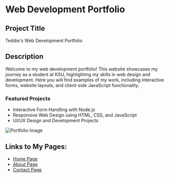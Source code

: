 # Web Development Portfolio

## Project Title
Teddie's Web Development Portfolio

## Description
Welcome to my web development portfolio! This website showcases my journey as a student at KSU, highlighting my skills in web design and development. Here you will find examples of my work, including interactive forms, website layouts, and client-side JavaScript functionality. 

### Featured Projects
- Interactive Form Handling with Node.js
- Responsive Web Design using HTML, CSS, and JavaScript
- UI/UX Design and Development Projects

![Portfolio Image](https://ih1.redbubble.net/image.4981644736.9937/pp,504x498-pad,600x600,f8f8f8.u2.jpg)

## Links to My Pages:
- [Home Page](https://<your-username>.github.io/web-development-project/)
- [About Page](about.html)
- [Contact Page](contact.html)

